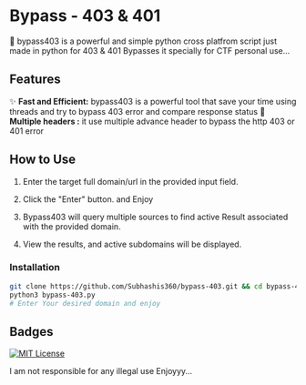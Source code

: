 # Bypass - 403 & 401
🚀 bypass403 is a powerful and simple python cross platfrom script just made in python for 403 &amp; 401 Bypasses it specially for CTF personal use...

## Features

✨ **Fast and Efficient:** bypass403 is a powerful tool that save your time using threads and try to bypass 403 error and compare response status
🔎 **Multiple headers :** it use multiple advance header to bypass the http 403 or 401 error

## How to Use

1. Enter the target full domain/url in the provided input field.

2. Click the "Enter" button. and Enjoy

3. Bypass403 will query multiple sources to find active Result associated with the provided domain.

4. View the results, and active subdomains will be displayed.

### Installation

```bash
git clone https://github.com/Subhashis360/bypass-403.git && cd bypass-403
python3 bypass-403.py
# Enter Your desired domain and enjoy
```
## Badges

[![MIT License](https://img.shields.io/badge/License-MIT-green.svg)](https://choosealicense.com/licenses/mit/)

I am not responsible for any illegal use Enjoyyy...

